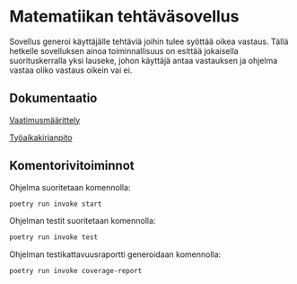 # Matematiikan tehtäväsovellus

Sovellus generoi käyttäjälle tehtäviä joihin tulee syöttää oikea vastaus. Tällä hetkelle sovelluksen ainoa toiminnallisuus on esittää jokaisella suorituskerralla yksi lauseke, johon käyttäjä antaa vastauksen ja ohjelma vastaa oliko vastaus oikein vai ei.

## Dokumentaatio

[Vaatimusmäärittely](https://github.com/ilarim123/ot-harjoitustyo/blob/master/dokumentaatio/vaatimusmaarittely.md)

[Työaikakirjanpito](https://github.com/ilarim123/ot-harjoitustyo/blob/master/dokumentaatio/tuntikirjanpito.md)

## Komentorivitoiminnot

Ohjelma suoritetaan komennolla:

```bash
poetry run invoke start
```

Ohjelman testit suoritetaan komennolla:
```bash
poetry run invoke test
```

Ohjelman testikattavuusraportti generoidaan komennolla:
```bash
poetry run invoke coverage-report
```

